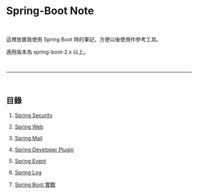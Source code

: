 # Spring-Boot Note

<br>

這裡放置我使用 Spring Boot 時的筆記，方便以後使用作參考工具。

適用版本為 spring-boot-2.x 以上。

<br>

---

<br>

## 目錄

1.  [Spring Security](./security)

2.  [Spring Web](./web)

3.  [Spring Mail](./mail)

4.  [Spring Developer Plugin](./plugin)

5. [Spring Event](./event)

6. [Spring Log](./log)

7.  [Spring Boot 實戰](./inAction/README.md)
